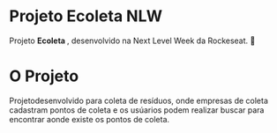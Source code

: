 # Projeto Ecoleta NLW
Projeto <strong> Ecoleta </strong>, desenvolvido na Next Level Week da Rockeseat. <g-emoji class="g-emoji" alias="rocket" fallback-src="https://github.githubassets.com/images/icons/emoji/unicode/1f680.png">🚀</g-emoji>

# O Projeto
Projetodesenvolvido para coleta de resíduos, onde empresas de coleta cadastram pontos de coleta e os usúarios podem realizar buscar para encontrar aonde existe os pontos de coleta.



